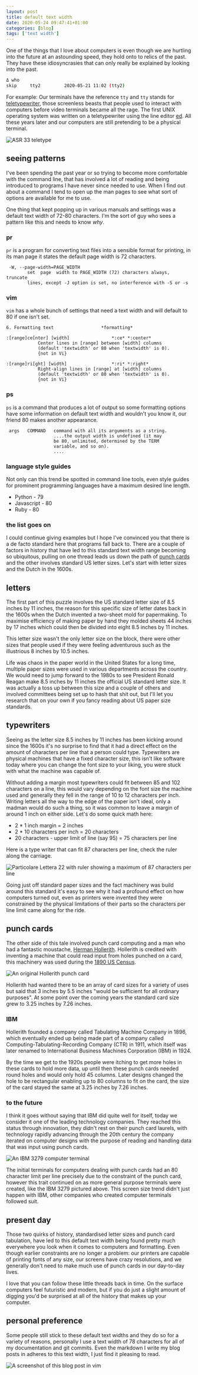 ```yaml
---
layout: post
title: default text width
date: 2020-05-24 09:47:41+01:00
categories: [blog]
tags: ['text width']
---
```


One of the things that I love about computers is even though we are hurtling
into the future at an astounding speed, they hold onto to relics of the past.
They have these idiosyncrasies that can only really be explained by looking
into the past.

```sh
Δ who
skip     tty2         2020-05-21 11:02 (tty2)
```

For example: Our terminals have the reference `tty` and `tty` stands for
[teletypewriter](https://en.wikipedia.org/wiki/Teleprinter), those screenless
beasts that people used to interact with computers before video terminals became
all the rage. The first UNIX operating system was written on a teletypewriter
using the line editor [ed](https://en.wikipedia.org/wiki/Ed_%28text_editor%29).
All these years later and our computers are still pretending to be a physical
terminal.

<img src="/assets/img/2020-05-24/asr-tty.png" alt="ASR 33 teletype"
class="blog-image"/>

## seeing patterns

I've been spending the past year or so trying to become more comfortable with
the command line, that has involved a lot of reading and being introduced to
programs I have never since needed to use. When I find out about a command I
tend to open up the man pages to see what sort of options are available for me
to use.

One thing that kept popping up in various manuals and settings was a default
text width of 72-80 characters. I'm the sort of guy who sees a pattern like this
and needs to know _why_.

### pr

`pr` is a program for converting text files into a sensible format for printing,
in its man page it states the default page width is 72 characters.

```
 -W, --page-width=PAGE_WIDTH
        set  page  width to PAGE_WIDTH (72) characters always, truncate
        lines, except -J option is set, no interference with -S or -s
```

### vim

`vim` has a whole bunch of settings that need a text width and will default to
80 if one isn't set.

```
6. Formatting text					*formatting*

:[range]ce[nter] [width]				*:ce* *:center*
			Center lines in [range] between [width] columns
			(default 'textwidth' or 80 when 'textwidth' is 0).
			{not in Vi}

:[range]ri[ght] [width]					*:ri* *:right*
			Right-align lines in [range] at [width] columns
			(default 'textwidth' or 80 when 'textwidth' is 0).
			{not in Vi}

```

### ps

`ps` is a command that produces a lot of output so some formatting options have
some information on default text width and wouldn't you know it, our friend 80
makes another appearance.

```
 args   COMMAND   command with all its arguments as a string.
                  ....the output width is undefined (it may
                  be 80, unlimited, determined by the TERM
                  variable, and so on).
                  ....
```


### language style guides

Not only can this trend be spotted in command line tools, even style guides for
prominent programming languages have a maximum desired line length.

* Python - 79
* Javascript - 80
* Ruby - 80

### the list goes on

I could continue giving examples but I hope I've convinced you that there is a
de facto standard here that programs fall back to. There are a couple of factors
in history that have led to this standard text width range becoming so
ubiquitous, pulling on one thread leads us down the path of [punch
cards](https://en.wikipedia.org/wiki/Punched_card) and the other involves
standard US letter sizes. Let's start with letter sizes and the Dutch in the 1600s.

## letters

The first part of this puzzle involves the US standard letter size of 8.5 inches
by 11 inches, the reason for this specific size of letter dates back in the
1600s when the Dutch invented a two-sheet mold for papermaking. To maximise
efficiency of making paper by hand they molded sheets 44 inches by 17 inches
which could then be divided into eight 8.5 inches by 11 inches.

This letter size wasn't the only letter size on the block, there were other
sizes that people used if they were feeling adventurous such as the illustrious
8 inches by 10.5 inches.

Life was chaos in the paper world in the United States for a long time, multiple
paper sizes were used in various departments across the country. We would need
to jump forward to the 1980s to see President Ronald Reagan make 8.5 inches by
11 inches the official US standard letter size. It was actually a toss up
between this size and a couple of others and involved committees being set up to
hash that shit out, but I'll let you research that on your own if you fancy
reading about US paper size standards.

## typewriters

Seeing as the letter size 8.5 inches by 11 inches has been kicking around since
the 1600s it's no surprise to find that it had a direct effect on the amount of
characters per line that a person could type. Typewriters are physical
machines that have a fixed character size, this isn't like software today where
you can change the font size to your liking, you were stuck with what the
machine was capable of.

Without adding a margin most typewriters could fit between 85 and 102 characters
on a line, this would vary depending on the font size the machine used and
generally they fell in the range of 10 to 12 characters per inch. Writing
letters all the way to the edge of the paper isn't ideal, only a madman would do
such a thing, so it was common to leave a margin of around 1 inch on either side.
Let's do some quick math here:

* 2 * 1 inch margin = 2 inches
* 2 * 10 characters per inch = 20 characters
* 20 characters - upper limit of line (say 95) = 75 characters per line

Here is a type writer that can fit 87 characters per line, check the ruler along
the carriage.

<img src="/assets/img/2020-05-24/particolare-olivetti-lettera-22.png"
alt="Particolare Lettera 22 with ruler showing a maximum of 87 characters per
line" class="blog-image"/>

Going just off standard paper sizes and the fact machinery was build around this
standard it's easy to see why it had a profound effect on how computers turned
out, even as printers were invented they were constrained by the physical
limitations of their parts so the characters per line limit came along for the
ride.

## punch cards

The other side of this tale involved punch card computing and a man who had a
fantastic moustache, [Herman
Hollerith](https://en.wikipedia.org/wiki/Herman_Hollerith). Hollerith is credited
with inventing a machine that could read input from holes punched on a card,
this machinery was used during the
[1890 US Census](https://en.wikipedia.org/wiki/1890_United_States_Census).

<img src="/assets/img/2020-05-24/hollerith-punch-card.jpg"
alt="An original Hollerith punch card" class="blog-image"/>

Hollerith had wanted there to be an array of card sizes for a variety of uses
but said that 3 inches by 5.5 inches "would be sufficient for all ordinary
purposes". At some point over the coming years the standard card size grew to
3.25 inches by 7.26 inches.

### IBM

Hollerith founded a company called Tabulating Machine Company in 1896, which
eventually ended up being made part of a company called
Computing-Tabulating-Recording Company (CTR) in 1911, which itself was later
renamed to International Business Machines Corporation (IBM) in 1924.

By the time we get to the 1920s people were itching to get more holes in
these cards to hold more data, up until then these punch cards needed round holes
and would only hold 45 columns. Later designs changed the hole to be rectangular
enabling up to 80 columns to fit on the card, the size of the card stayed the
same at 3.25 inches by 7.26 inches.

### to the future

I think it goes without saying that IBM did quite well for itself, today we
consider it one of the leading technology companies. They reached this status
through innovation, they didn't rest on their punch card laurels, with
technology rapidly advancing through the 20th century the company iterated on
computer designs with the purpose of reading and handling data that was input
using punch cards.

<img src="/assets/img/2020-05-24/ibm-3279.jpg"
alt="An IBM 3279 computer terminal" class="blog-image"/>

The initial terminals for computers dealing with punch cards had an 80 character
limit per line precisely due to the constraint of the punch card, however this
trait continued on as more general purpose terminals were created, like the IBM
3279 pictured above.  This screen size trend didn't just happen with IBM, other
companies who created computer terminals followed suit.

## present day

Those two quirks of history, standardised letter sizes and punch card
tabulation, have led to this default text width being found pretty much
everywhere you look when it comes to computers and formatting. Even though
earlier constraints are no longer a problem: our printers are capable of
printing fonts of any size, our screens have crazy resolutions, and we generally
don't need to make much use of punch cards in our day-to-day lives.

I love that you can follow these little threads back in time. On the surface
computers feel futuristic and modern, but if you do just a slight amount of
digging you'd be surprised at all of the history that makes up your computer.

## personal preference

Some people still stick to these default text widths and they do so for a
variety of reasons, personally I use a text width of 78 characters for all of my
documentation and git commits. Even the markdown I write my blog posts in
adheres to this text width, I just find it pleasing to read.

<img src="/assets/img/2020-05-24/vim-screenshot.png"
alt="A screenshot of this blog post in vim" class="blog-image"/>


